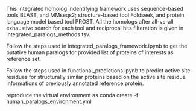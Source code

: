 This integrated homolog indentifying framework uses sequence-based tools BLAST, and MMseqs2; 
structure-based tool Foldseek, and protein language model based tool PROST. 
All the homologs after all-vs-all exhaustive search for each tool and reciprocal hits filteration is 
given in integrated_paralogs_methods.tsv. 

Follow the steps used in integrated_paralogs_framework.ipynb to get the putative human paralogs for provided 
list of proteins of interests as reference set. 

Follow the steps used in functional_predictions.ipynb to predict active site residues for 
structurally similar proteins based on the active site residue informations of previously 
annotated reference protein. 

reproduce the virtual environment as 
conda create -f human_paralogs_environment.yml
